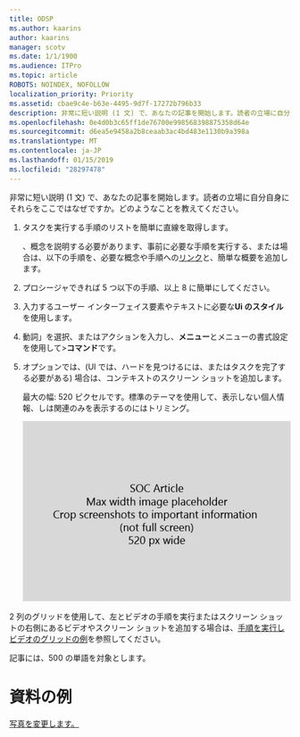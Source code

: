 ```yaml
---
title: ODSP
ms.author: kaarins
author: kaarins
manager: scotv
ms.date: 1/1/1900
ms.audience: ITPro
ms.topic: article
ROBOTS: NOINDEX, NOFOLLOW
localization_priority: Priority
ms.assetid: cbae9c4e-b63e-4495-9d7f-17272b796b33
description: 非常に短い説明 (1 文) で、あなたの記事を開始します。読者の立場に自分自身にそれらをここではなぜですか。どのようなことを教えてください。
ms.openlocfilehash: 0e4d0b3c65ff1de76700e998568398875358d64e
ms.sourcegitcommit: d6ea5e9458a2b8ceaab3ac4bd483e1130b9a398a
ms.translationtype: MT
ms.contentlocale: ja-JP
ms.lasthandoff: 01/15/2019
ms.locfileid: "28297478"
---
```

非常に短い説明 (1 文) で、あなたの記事を開始します。読者の立場に自分自身にそれらをここではなぜですか。どのようなことを教えてください。 
  
1. タスクを実行する手順のリストを簡単に直線を取得します。
    
    、概念を説明する必要があります、事前に必要な手順を実行する、または場合は、以下の手順を、必要な概念や手順への[リンク](https://support.office.com/article/f37e7984-cf03-4fde-92d3-82970d7e241b.aspx)と、簡単な概要を追加します。 
    
2. プロシージャできれば 5 つ以下の手順、以上 8 に簡単にしてください。
    
3. 入力するユーザー インターフェイス要素やテキストに必要な**Ui のスタイル**を使用します。 
    
4. 動詞」を選択、またはアクションを入力し、**メニュー**とメニューの書式設定を使用して\>**コマンド**です。
    
5. オプションでは、(UI では、ハードを見つけるには、またはタスクを完了する必要がある) 場合は、コンテキストのスクリーン ショットを追加します。
    
    最大の幅: 520 ピクセルです。標準のテーマを使用して、表示しない個人情報、しは関連のみを表示するのにはトリミング。 
    
    ![SOC 資料アートの最大の幅のプレース ホルダーは、520 ピクセルです。](media/7d43d3be-8658-4a5b-aa15-ed62a47a2b24.png)
  
2 列のグリッドを使用して、左とビデオの手順を実行またはスクリーン ショットの右側にあるビデオやスクリーン ショットを追加する場合は、[手順を実行しビデオのグリッドの例](https://support.office.com/article/14ce8e82-efa0-47f5-bb84-94f078db3dae.aspx)を参照してください。 
  
記事には、500 の単語を対象とします。
  
# <a name="example-article"></a>資料の例

[写真を変更します。](https://support.office.com/article/555376e0-1fca-49ba-8434-307a0525c767.aspx)
  

